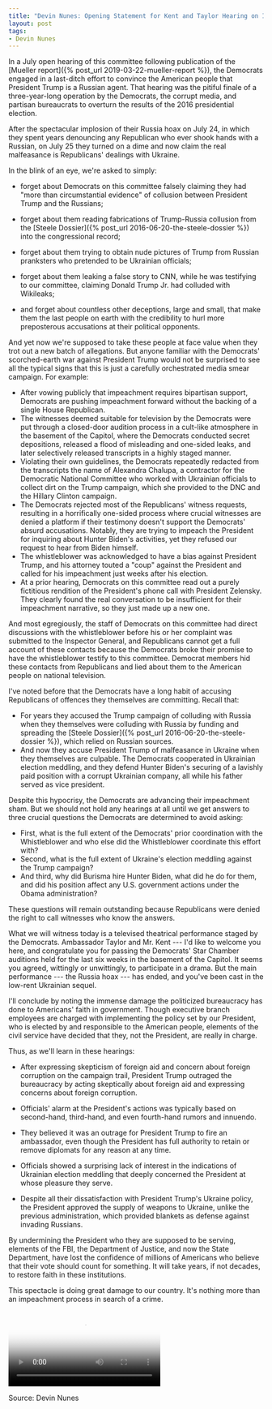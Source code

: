 ```yaml
---
title: "Devin Nunes: Opening Statement for Kent and Taylor Hearing on Impeachment"
layout: post
tags:
- Devin Nunes
---
```


In a July open hearing of this committee following publication of the [Mueller report]({% post_url 2019-03-22-mueller-report %}), the Democrats engaged in a last-ditch effort to convince the American people that President Trump is a Russian agent. That hearing was the pitiful finale of a three-year-long operation by the Democrats, the corrupt media, and partisan bureaucrats to overturn the results of the 2016 presidential election.

After the spectacular implosion of their Russia hoax on July 24, in which they spent years denouncing any Republican who ever shook hands with a Russian, on July 25 they turned on a dime and now claim the real malfeasance is Republicans' dealings with Ukraine.

In the blink of an eye, we're asked to simply:

- forget about Democrats on this committee falsely claiming they had "more than circumstantial evidence" of collusion between President Trump and the Russians;

- forget about them reading fabrications of Trump-Russia collusion from the [Steele Dossier]({% post_url 2016-06-20-the-steele-dossier %}) into the congressional record;

- forget about them trying to obtain nude pictures of Trump from Russian pranksters who pretended to be Ukrainian officials;

- forget about them leaking a false story to CNN, while he was testifying to our committee, claiming Donald Trump Jr. had colluded with Wikileaks;

- and forget about countless other deceptions, large and small, that make them the last people on earth with the credibility to hurl more preposterous accusations at their political opponents.

And yet now we're supposed to take these people at face value when they trot out a new batch of allegations. But anyone familiar with the Democrats' scorched-earth war against President Trump would not be surprised to see all the typical signs that this is just a carefully orchestrated media smear campaign. For example:

- After vowing publicly that impeachment requires bipartisan support, Democrats are pushing impeachment forward without the backing of a single House Republican.
- The witnesses deemed suitable for television by the Democrats were put through a closed-door audition process in a cult-like atmosphere in the basement of the Capitol, where the Democrats conducted secret depositions, released a flood of misleading and one-sided leaks, and later selectively released transcripts in a highly staged manner.
- Violating their own guidelines, the Democrats repeatedly redacted from the transcripts the name of Alexandra Chalupa, a contractor for the Democratic National Committee who worked with Ukrainian officials to collect dirt on the Trump campaign, which she provided to the DNC and the Hillary Clinton campaign.
- The Democrats rejected most of the Republicans' witness requests, resulting in a horrifically one-sided process where crucial witnesses are denied a platform if their testimony doesn't support the Democrats' absurd accusations. Notably, they are trying to impeach the President for inquiring about Hunter Biden's activities, yet they refused our request to hear from Biden himself.
- The whistleblower was acknowledged to have a bias against President Trump, and his attorney touted a "coup" against the President and called for his impeachment just weeks after his election.
- At a prior hearing, Democrats on this committee read out a purely fictitious rendition of the President's phone call with President Zelensky. They clearly found the real conversation to be insufficient for their impeachment narrative, so they just made up a new one.

And most egregiously, the staff of Democrats on this committee had direct discussions with the whistleblower before his or her complaint was submitted to the Inspector General, and Republicans cannot get a full account of these contacts because the Democrats broke their promise to have the whistleblower testify to this committee. Democrat members hid these contacts from Republicans and lied about them to the American people on national television.

I've noted before that the Democrats have a long habit of accusing Republicans of offences they themselves are committing. Recall that:

- For years they accused the Trump campaign of colluding with Russia when they themselves were colluding with Russia by funding and spreading the [Steele Dossier]({% post_url 2016-06-20-the-steele-dossier %}), which relied on Russian sources.
- And now they accuse President Trump of malfeasance in Ukraine when they themselves are culpable. The Democrats cooperated in Ukrainian election meddling, and they defend Hunter Biden's securing of a lavishly paid position with a corrupt Ukrainian company, all while his father served as vice president.

Despite this hypocrisy, the Democrats are advancing their impeachment sham. But we should not hold any hearings at all until we get answers to three crucial questions the Democrats are determined to avoid asking:

- First, what is the full extent of the Democrats' prior coordination with the Whistleblower and who else did the Whistleblower coordinate this effort with?
- Second, what is the full extent of Ukraine's election meddling against the Trump campaign?
- And third, why did Burisma hire Hunter Biden, what did he do for them, and did his position affect any U.S. government actions under the Obama administration?

These questions will remain outstanding because Republicans were denied the right to call witnesses who know the answers.

What we will witness today is a televised theatrical performance staged by the Democrats. Ambassador Taylor and Mr. Kent --- I'd like to welcome you here, and congratulate you for passing the Democrats' Star Chamber auditions held for the last six weeks in the basement of the Capitol. It seems you agreed, wittingly or unwittingly, to participate in a drama. But the main performance --- the Russia hoax --- has ended, and you've been cast in the low-rent Ukrainian sequel.

I'll conclude by noting the immense damage the politicized bureaucracy has done to Americans' faith in government. Though executive branch employees are charged with implementing the policy set by our President, who is elected by and responsible to the American people, elements of the civil service have decided that they, not the President, are really in charge.

Thus, as we'll learn in these hearings:

- After expressing skepticism of foreign aid and concern about foreign corruption on the campaign trail, President Trump outraged the bureaucracy by acting skeptically about foreign aid and expressing concerns about foreign corruption.

- Officials' alarm at the President's actions was typically based on second-hand, third-hand, and even fourth-hand rumors and innuendo.

- They believed it was an outrage for President Trump to fire an ambassador, even though the President has full authority to retain or remove diplomats for any reason at any time.

- Officials showed a surprising lack of interest in the indications of Ukrainian election meddling that deeply concerned the President at whose pleasure they serve.

- Despite all their dissatisfaction with President Trump's Ukraine policy, the President approved the supply of weapons to Ukraine, unlike the previous administration, which provided blankets as defense against invading Russians.

By undermining the President who they are supposed to be serving, elements of the FBI, the Department of Justice, and now the State Department, have lost the confidence of millions of Americans who believe that their vote should count for something. It will take years, if not decades, to restore faith in these institutions.

This spectacle is doing great damage to our country. It's nothing more than an impeachment process in search of a crime.

<video controls src="https://www.glockspiel.com/impeach45/2022-12-11-nunes-v-schiff.mp4" poster="https://www.glockspiel.com/impeach45/2022-12-11-nunes-v-schiff.jpg">
</video>

Source: Devin Nunes
